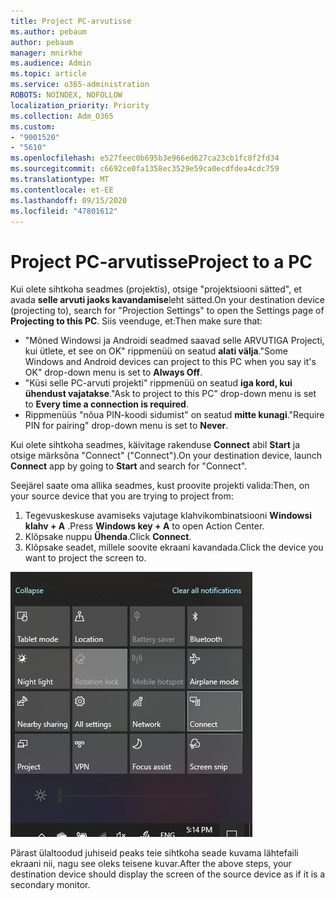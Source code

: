 ```yaml
---
title: Project PC-arvutisse
ms.author: pebaum
author: pebaum
manager: mnirkhe
ms.audience: Admin
ms.topic: article
ms.service: o365-administration
ROBOTS: NOINDEX, NOFOLLOW
localization_priority: Priority
ms.collection: Adm_O365
ms.custom:
- "9001520"
- "5610"
ms.openlocfilehash: e527feec0b695b3e966ed627ca23cb1fc8f2fd34
ms.sourcegitcommit: c6692ce0fa1358ec3529e59ca0ecdfdea4cdc759
ms.translationtype: MT
ms.contentlocale: et-EE
ms.lasthandoff: 09/15/2020
ms.locfileid: "47801612"
---
```

# <a name="project-to-a-pc"></a><span data-ttu-id="b3d38-102">Project PC-arvutisse</span><span class="sxs-lookup"><span data-stu-id="b3d38-102">Project to a PC</span></span>

<span data-ttu-id="b3d38-103">Kui olete sihtkoha seadmes (projektis), otsige "projektsiooni sätted", et avada **selle arvuti jaoks kavandamise**leht sätted.</span><span class="sxs-lookup"><span data-stu-id="b3d38-103">On your destination device (projecting to), search for "Projection Settings" to open the Settings page of **Projecting to this PC**.</span></span> <span data-ttu-id="b3d38-104">Siis veenduge, et:</span><span class="sxs-lookup"><span data-stu-id="b3d38-104">Then make sure that:</span></span>
- <span data-ttu-id="b3d38-105">"Mõned Windowsi ja Androidi seadmed saavad selle ARVUTIGA Projecti, kui ütlete, et see on OK" rippmenüü on seatud **alati välja**.</span><span class="sxs-lookup"><span data-stu-id="b3d38-105">"Some Windows and Android devices can project to this PC when you say it's OK" drop-down menu is set to **Always Off**.</span></span>
- <span data-ttu-id="b3d38-106">"Küsi selle PC-arvuti projekti" rippmenüü on seatud **iga kord, kui ühendust vajatakse**.</span><span class="sxs-lookup"><span data-stu-id="b3d38-106">"Ask to project to this PC" drop-down menu is set to **Every time a connection is required**.</span></span>
- <span data-ttu-id="b3d38-107">Rippmenüüs "nõua PIN-koodi sidumist" on seatud **mitte kunagi**.</span><span class="sxs-lookup"><span data-stu-id="b3d38-107">"Require PIN for pairing" drop-down menu is set to **Never**.</span></span>

<span data-ttu-id="b3d38-108">Kui olete sihtkoha seadmes, käivitage rakenduse **Connect** abil **Start** ja otsige märksõna "Connect" ("Connect").</span><span class="sxs-lookup"><span data-stu-id="b3d38-108">On your destination device, launch **Connect** app by going to **Start** and search for "Connect".</span></span>

<span data-ttu-id="b3d38-109">Seejärel saate oma allika seadmes, kust proovite projekti valida:</span><span class="sxs-lookup"><span data-stu-id="b3d38-109">Then, on your source device that you are trying to project from:</span></span>

1. <span data-ttu-id="b3d38-110">Tegevuskeskuse avamiseks vajutage klahvikombinatsiooni **Windowsi klahv + A** .</span><span class="sxs-lookup"><span data-stu-id="b3d38-110">Press **Windows key + A** to open Action Center.</span></span>
2. <span data-ttu-id="b3d38-111">Klõpsake nuppu **Ühenda**.</span><span class="sxs-lookup"><span data-stu-id="b3d38-111">Click **Connect**.</span></span>
3. <span data-ttu-id="b3d38-112">Klõpsake seadet, millele soovite ekraani kavandada.</span><span class="sxs-lookup"><span data-stu-id="b3d38-112">Click the device you want to project the screen to.</span></span>

![Project PC-arvutisse](media/project-to-a-pc.png)

<span data-ttu-id="b3d38-114">Pärast ülaltoodud juhiseid peaks teie sihtkoha seade kuvama lähtefaili ekraani nii, nagu see oleks teisene kuvar.</span><span class="sxs-lookup"><span data-stu-id="b3d38-114">After the above steps, your destination device should display the screen of the source device as if it is a secondary monitor.</span></span>
